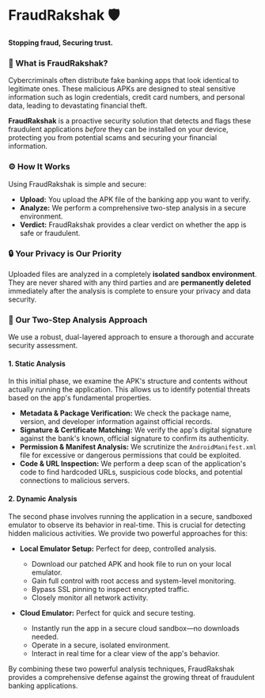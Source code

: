 # FraudRakshak 🛡️
**Stopping fraud, Securing trust.**

### 🧐 What is FraudRakshak?

Cybercriminals often distribute fake banking apps that look identical to legitimate ones. These malicious APKs are designed to steal sensitive information such as login credentials, credit card numbers, and personal data, leading to devastating financial theft.

**FraudRakshak** is a proactive security solution that detects and flags these fraudulent applications *before* they can be installed on your device, protecting you from potential scams and securing your financial information.

### ⚙️ How It Works

Using FraudRakshak is simple and secure:

* **Upload:** You upload the APK file of the banking app you want to verify.
* **Analyze:** We perform a comprehensive two-step analysis in a secure environment.
* **Verdict:** FraudRakshak provides a clear verdict on whether the app is safe or fraudulent.

### 🔒 Your Privacy is Our Priority

Uploaded files are analyzed in a completely **isolated sandbox environment**. They are never shared with any third parties and are **permanently deleted** immediately after the analysis is complete to ensure your privacy and data security.

### 🔬 Our Two-Step Analysis Approach

We use a robust, dual-layered approach to ensure a thorough and accurate security assessment.

#### 1. Static Analysis

In this initial phase, we examine the APK's structure and contents without actually running the application. This allows us to identify potential threats based on the app's fundamental properties.

* **Metadata & Package Verification:** We check the package name, version, and developer information against official records.
* **Signature & Certificate Matching:** We verify the app's digital signature against the bank's known, official signature to confirm its authenticity.
* **Permission & Manifest Analysis:** We scrutinize the `AndroidManifest.xml` file for excessive or dangerous permissions that could be exploited.
* **Code & URL Inspection:** We perform a deep scan of the application's code to find hardcoded URLs, suspicious code blocks, and potential connections to malicious servers.

#### 2. Dynamic Analysis

The second phase involves running the application in a secure, sandboxed emulator to observe its behavior in real-time. This is crucial for detecting hidden malicious activities. We provide two powerful approaches for this:

* **Local Emulator Setup:** Perfect for deep, controlled analysis.
    * Download our patched APK and hook file to run on your local emulator.
    * Gain full control with root access and system-level monitoring.
    * Bypass SSL pinning to inspect encrypted traffic.
    * Closely monitor all network activity.

* **Cloud Emulator:** Perfect for quick and secure testing.
    * Instantly run the app in a secure cloud sandbox—no downloads needed.
    * Operate in a secure, isolated environment.
    * Interact in real time for a clear view of the app's behavior.

By combining these two powerful analysis techniques, FraudRakshak provides a comprehensive defense against the growing threat of fraudulent banking applications.
